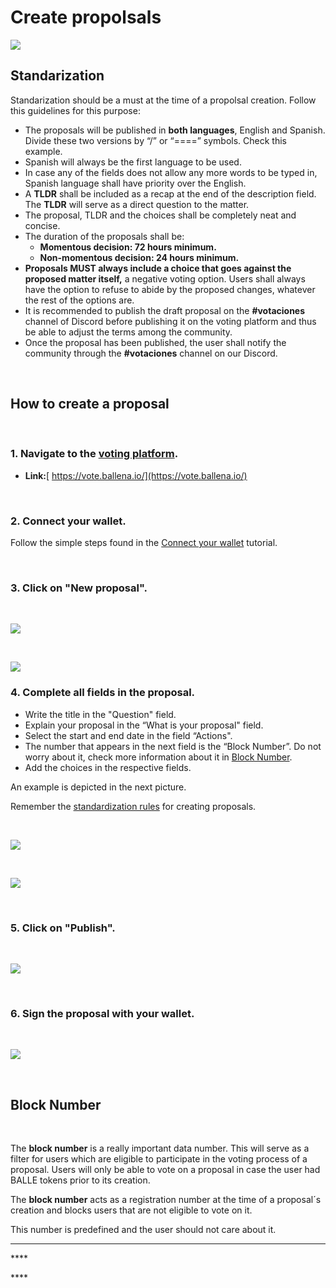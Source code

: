 # Create propolsals

![](../../.gitbook/assets/business-4271251_960_720.webp)

## Standarization‌

Standarization should be a must at the time of a propolsal creation. Follow this guidelines for this purpose:

* The proposals will be published in **both languages**, English and Spanish. Divide these two versions by “/” or “====” symbols. Check this example.
* Spanish will always be the first language to be used.
* In case any of the fields does not allow any more words to be typed in, Spanish language shall have priority over the English.
* A **TLDR** shall be included as a recap at the end of the description field. The **TLDR** will serve as a direct question to the matter.
* The proposal, TLDR and the choices shall be completely neat and concise.
* The duration of the proposals shall be:
  * **Momentous decision: 72 hours minimum.**
  * **Non-momentous decision: 24 hours minimum.**
* **Proposals MUST always include a choice that goes against the proposed matter itself,** a negative voting option. Users shall always have the option to refuse to abide by the proposed changes, whatever the rest of the options are.
* It is recommended to publish the draft proposal on the **\#votaciones** channel of Discord before publishing it on the voting platform and thus be able to adjust the terms among the community.
* Once the proposal has been published, the user shall notify the community through the **\#votaciones** channel on our Discord.

‌

## How to create a proposal

‌

### 1. Navigate to the [voting platform](https://vote.ballena.io/).

* **Link:**[ https://vote.ballena.io/](https://vote.ballena.io/)

‌

### 2. Connect your wallet.

Follow the simple steps found in the [Connect your wallet](connect-your-wallet-for-propolsals-creation-and-voting.md) tutorial. 

‌

### 3. Click on "New proposal".

‌

![](../../.gitbook/assets/4.5%20%284%29%20%283%29.png)

‌

![](../../.gitbook/assets/5.5%20%281%29.png)



### 4. Complete all fields in the proposal.

* Write the title in the "Question" field.
* Explain your proposal in the “What is your proposal" field.
* Select the start and end date in the field “Actions".
* The number that appears in the next field is the “Block Number”. Do not worry about it, check more information about it in [Block Number](create-propolsals.md#block-number).
* Add the choices in the respective fields.

‌An example is depicted in the next picture.

Remember the [standardization rules](create-propolsals.md#standarization) for creating proposals.  


‌

![](../../.gitbook/assets/6.5%20%281%29%20%281%29.png)

‌

![](../../.gitbook/assets/7.5%20%281%29%20%281%29.png)

‌

### 5. Click on "Publish".

‌

![](../../.gitbook/assets/8.5%20%281%29.png)

‌

### 6. Sign the proposal with your wallet.

‌

![](../../.gitbook/assets/9.5.png)

‌

## Block Number

‌

The **block number** is a really important data number. This will serve as a filter for users which are eligible to participate in the voting process of a proposal. Users will only be able to vote on a proposal in case the user had BALLE tokens prior to its creation.

‌The **block number** acts as a registration number at the time of a proposal´s creation and blocks users that are not eligible to vote on it.  


This number is predefined and the user should not care about it.  
****

\*\*\*\*

\*\*\*\*

